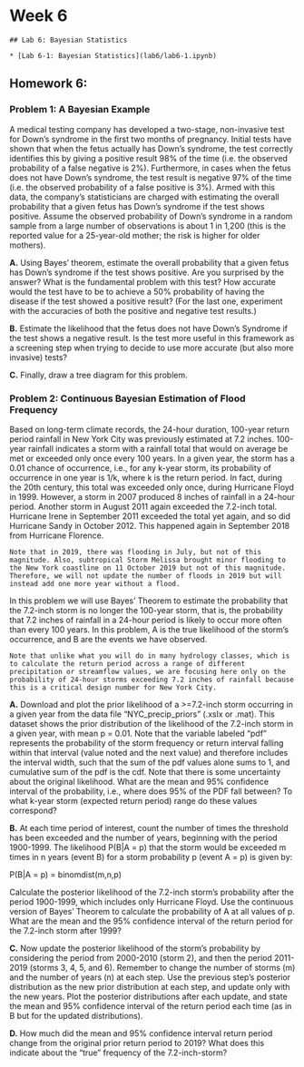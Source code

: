 # Week 6


```note
## Lab 6: Bayesian Statistics

* [Lab 6-1: Bayesian Statistics](lab6/lab6-1.ipynb)

```


## Homework 6: 

### Problem 1: A Bayesian Example

A medical testing company has developed a two-stage, non-invasive test for Down’s syndrome in the first two months of pregnancy. Initial tests have shown that when the fetus actually has Down’s syndrome, the test correctly identifies this by giving a positive result 98% of the time (i.e. the observed probability of a false negative is 2%). Furthermore, in cases when the fetus does not have Down’s syndrome, the test result is negative 97% of the time (i.e. the observed probability of a false positive is 3%). Armed with this data, the company’s statisticians are charged with estimating the overall probability that a given fetus has Down’s syndrome if the test shows positive. Assume the observed probability of Down’s syndrome in a random sample from a large number of observations is about 1 in 1,200 (this is the reported value for a 25-year-old mother; the risk is higher for older mothers).

 **A.** Using Bayes’ theorem, estimate the overall probability that a given fetus has Down’s syndrome if the test shows positive. Are you surprised by the answer? What is the fundamental problem with this test? How accurate would the test have to be to achieve a 50% probability of having the disease if the test showed a positive result? (For the last one, experiment with the accuracies of both the positive and negative test results.)

 **B.** Estimate the likelihood that the fetus does not have Down’s Syndrome if the test shows a negative result. Is the test more useful in this framework as a screening step when trying to decide to use more accurate (but also more invasive) tests?
    
 **C.** Finally, draw a tree diagram for this problem.

 
### Problem 2: Continuous Bayesian Estimation of Flood Frequency
 
Based on long-term climate records, the 24-hour duration, 100-year return period rainfall in New York City was previously estimated at 7.2 inches. 100-year rainfall indicates a storm with a rainfall total that would on average be met or exceeded only once every 100 years. In a given year, the storm has a 0.01 chance of occurrence, i.e., for any k-year storm, its probability of occurrence in one year is 1/k, where k is the return period. In fact, during the 20th century, this total was exceeded only once, during Hurricane Floyd in 1999. However, a storm in 2007 produced 8 inches of rainfall in a 24-hour period. Another storm in August 2011 again exceeded the 7.2-inch total. Hurricane Irene in September 2011 exceeded the total yet again, and so did Hurricane Sandy in October 2012. This happened again in September 2018 from Hurricane Florence. 

```note
Note that in 2019, there was flooding in July, but not of this magnitude. Also, subtropical Storm Melissa brought minor flooding to the New York coastline on 11 October 2019 but not of this magnitude. Therefore, we will not update the number of floods in 2019 but will instead add one more year without a flood.
```

In this problem we will use Bayes’ Theorem to estimate the probability that the 7.2-inch storm is no longer the 100-year storm, that is, the probability that 7.2 inches of rainfall in a 24-hour period is likely to occur more often than every 100 years. In this problem, A is the true likelihood of the storm’s occurrence, and B are the events we have observed. 

```note
Note that unlike what you will do in many hydrology classes, which is to calculate the return period across a range of different precipitation or streamflow values, we are focusing here only on the probability of 24-hour storms exceeding 7.2 inches of rainfall because this is a critical design number for New York City.
```

 **A.** Download and plot the prior likelihood of a >=7.2-inch storm occurring in a given year from the data file “NYC_precip_priors” (.xslx or .mat). This dataset shows the prior distribution of the likelihood of the 7.2-inch storm in a given year, with mean p = 0.01. Note that the variable labeled “pdf” represents the probability of the storm frequency or return interval falling within that interval (value noted and the next value) and therefore includes the interval width, such that the sum of the pdf values alone sums to 1, and cumulative sum of the pdf is the cdf. Note that there is some uncertainty about the original likelihood. What are the mean and 95% confidence interval of the probability, i.e., where does 95% of the PDF fall between? To what k-year storm (expected return period) range do these values correspond?

 **B.** At each time period of interest, count the number of times the threshold has been exceeded and the number of years, beginning with the period 1900-1999. The likelihood P(B|A = p) that the storm would be exceeded m times in n years (event B) for a storm probability p (event A = p) is given by:

P(B|A = p) = binomdist(m,n,p)

 Calculate the posterior likelihood of the 7.2-inch storm’s probability after the period 1900-1999, which includes only Hurricane Floyd. Use the continuous version of Bayes’ Theorem to calculate the probability of A at all values of p. What are the mean and the 95% confidence interval of the return period for the 7.2-inch storm after 1999?
    
 **C.** Now update the posterior likelihood of the storm’s probability by considering the period from 2000-2010 (storm 2), and then the period 2011-2019 (storms 3, 4, 5, and 6). Remember to change the number of storms (m) and the number of years (n) at each step. Use the previous step’s posterior distribution as the new prior distribution at each step, and update only with the new years. Plot the posterior distributions after each update, and state the mean and 95% confidence interval of the return period each time (as in B but for the updated distributions).
    
 **D.** How much did the mean and 95% confidence interval return period change from the original prior return period to 2019? What does this indicate about the “true” frequency of the 7.2-inch-storm?






